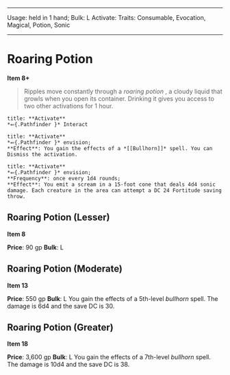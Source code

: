 
---
Usage: held in 1 hand;
Bulk: L
Activate: 
Traits: Consumable, Evocation, Magical, Potion, Sonic

---

# Roaring Potion

**Item 8+**

> Ripples move constantly through a *roaring potion* , a cloudy liquid that growls when you open its container. Drinking it gives you access to two other activations for 1 hour.

```ad-embed-ability
title: **Activate**
*⬻{.Pathfinder }* Interact 

```

```ad-embed-ability
title: **Activate**
*⬻{.Pathfinder }* envision; 
**Effect**: You gain the effects of a *[[Bullhorn]]* spell. You can Dismiss the activation.

```

```ad-embed-ability
title: **Activate**
*⬻{.Pathfinder }* envision; 
**Frequency**: once every 1d4 rounds;
**Effect**: You emit a scream in a 15-foot cone that deals 4d4 sonic damage. Each creature in the area can attempt a DC 24 Fortitude saving throw.

```

## Roaring Potion (Lesser)

**Item 8**

**Price**: 90 gp
**Bulk**: L


## Roaring Potion (Moderate)

**Item 13**

**Price**: 550 gp
**Bulk**: L
You gain the effects of a 5th-level *bullhorn* spell. The damage is 6d4 and the save DC is 30.

## Roaring Potion (Greater)

**Item 18**

**Price**: 3,600 gp
**Bulk**: L
You gain the effects of a 7th-level *bullhorn* spell. The damage is 10d4 and the save DC is 38.
